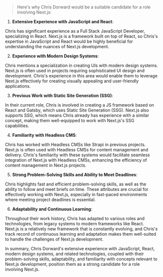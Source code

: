 
> Here's why Chris Dorward would be a suitable candidate for a role involving Next.js:

1. **Extensive Experience with JavaScript and React**: 

Chris has significant experience as a Full Stack JavaScript Developer, specializing in React. Next.js is a framework built on top of React, so Chris's expertise in JavaScript and React would be highly beneficial for understanding the nuances of Next.js development.

2. **Experience with Modern Design Systems**: 

Chris mentions a specialization in creating UIs with modern design systems. Next.js is often used in projects requiring sophisticated UI design and development. Chris's experience in this area would enable them to leverage Next.js effectively for creating visually appealing and user-friendly applications.

3. **Previous Work with Static Site Generation (SSG)**: 

In their current role, Chris is involved in creating a JS framework based on React and Gatsby, which uses Static Site Generation (SSG). Next.js also supports SSG, which means Chris already has experience with a similar concept, making them well-equipped to work with Next.js's SSG capabilities.

4. **Familiarity with Headless CMS**: 

Chris has worked with Headless CMSs like Strapi in previous projects. Next.js is often used with Headless CMSs for content management and delivery. Chris's familiarity with these systems would facilitate seamless integration of Next.js with Headless CMSs, enhancing the efficiency of content management in Next.js projects.

5. **Strong Problem-Solving Skills and Ability to Meet Deadlines**: 

Chris highlights fast and efficient problem-solving skills, as well as the ability to follow and meet briefs on time. These attributes are crucial for effectively working with Next.js, especially in fast-paced environments where meeting project deadlines is essential.

6. **Adaptability and Continuous Learning**: 

Throughout their work history, Chris has adapted to various roles and technologies, from legacy systems to modern frameworks like React. Next.js is a relatively new framework that is constantly evolving, and Chris's track record of continuous learning and adaptation makes them well-suited to handle the challenges of Next.js development.

In summary, Chris Dorward's extensive experience with JavaScript, React, modern design systems, and related technologies, coupled with their problem-solving skills, adaptability, and familiarity with concepts relevant to Next.js development, position them as a strong candidate for a role involving Next.js.